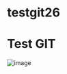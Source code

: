 # testgit26

<h1> Test GIT </h1>


![image](https://github.com/adyshkins/testgit26/assets/56836526/d0c4ed86-cd68-4719-9031-e2a3b7224474)
